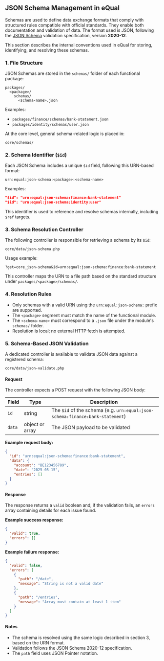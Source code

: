 ## JSON Schema Management in eQual

Schemas are used to define data exchange formats that comply with structured rules compatible with official standards. They enable both documentation and validation of data.
 The format used is JSON, following the [JSON Schema](https://json-schema.org/) validation specification, version **2020-12**.

This section describes the internal conventions used in eQual for storing, identifying, and resolving these schemas.



### 1. File Structure

JSON Schemas are stored in the `schemas/` folder of each functional package:

```
packages/
  <package>/
    schemas/
      <schema-name>.json
```

Examples:

- `packages/finance/schemas/bank-statement.json`
- `packages/identity/schemas/user.json`

At the core level, general schema-related logic is placed in:

```
core/schemas/
```



### 2. Schema Identifier (`$id`)

Each JSON Schema includes a unique `$id` field, following this URN-based format:

```
urn:equal:json-schema:<package>:<schema-name>
```

Examples:

```json
"$id": "urn:equal:json-schema:finance:bank-statement"
"$id": "urn:equal:json-schema:identity:user"
```

This identifier is used to reference and resolve schemas internally, including `$ref` targets.



### 3. Schema Resolution Controller

The following controller is responsible for retrieving a schema by its `$id`:

```
core/data/json-schema.php
```

Usage example:

```
?get=core_json-schema&id=urn:equal:json-schema:finance:bank-statement
```

This controller maps the URN to a file path based on the standard structure under `packages/<package>/schemas/`.



### 4. Resolution Rules

- Only schemas with a valid URN using the `urn:equal:json-schema:` prefix are supported.
- The `<package>` segment must match the name of the functional module.
- The `<schema-name>` must correspond to a `.json` file under the module's `schemas/` folder.
- Resolution is local; no external HTTP fetch is attempted.



### 5. Schema-Based JSON Validation

A dedicated controller is available to validate JSON data against a registered schema:

```
core/data/json-validate.php
```

#### Request

The controller expects a POST request with the following JSON body:

| Field  | Type            | Description                                                  |
| ------ | --------------- | ------------------------------------------------------------ |
| `id`   | string          | The `$id` of the schema (e.g. `urn:equal:json-schema:finance:bank-statement`) |
| `data` | object or array | The JSON payload to be validated                             |

**Example request body:**

```json
{
  "id": "urn:equal:json-schema:finance:bank-statement",
  "data": {
    "account": "BE123456789",
    "date": "2025-05-15",
    "entries": []
  }
}
```

#### Response

The response returns a `valid` boolean and, if the validation fails, an `errors` array containing details for each issue found.

**Example success response:**

```json
{
  "valid": true,
  "errors": []
}
```

**Example failure response:**

```json
{
  "valid": false,
  "errors": [
    {
      "path": "/date",
      "message": "String is not a valid date"
    },
    {
      "path": "/entries",
      "message": "Array must contain at least 1 item"
    }
  ]
}
```

#### Notes

- The schema is resolved using the same logic described in section 3, based on the URN format.
- Validation follows the JSON Schema 2020-12 specification.
- The `path` field uses JSON Pointer notation.